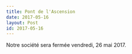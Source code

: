 ```yaml
---
title: Pont de l'Ascension
date: 2017-05-16
layout: Post
id: 2017-05-16
---
```

Notre société sera fermée vendredi, 26 mai 2017.
